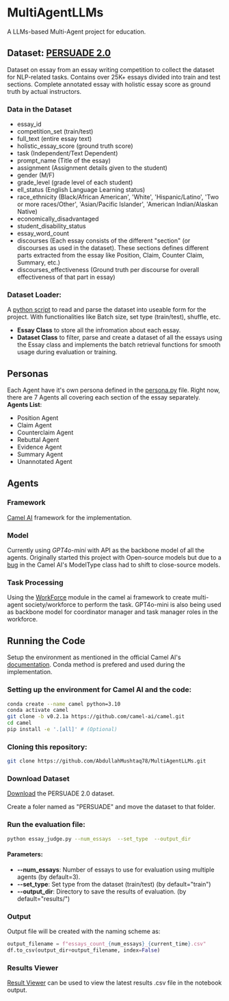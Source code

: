 # MultiAgentLLMs

A LLMs-based Multi-Agent project for education.

## Dataset: [PERSUADE 2.0](https://github.com/scrosseye/persuad_corpus_2.0)

Dataset on essay from an essay writing competition to collect the dataset for NLP-related tasks. Contains over 25K+ essays divided into train and test sections. Complete annotated essay with holistic essay score as ground truth by actual instructors. 
### Data in the Dataset
- essay_id
- competition_set (train/test)
- full_text (entire essay text)
- holistic_essay_score (ground truth score)
- task (Independent/Text Dependent)
- prompt_name (Title of the essay)
- assignment (Assignment details given to the student)
- gender (M/F)
- grade_level (grade level of each student)
- ell_status (English Language Learning status)
- race_ethnicity (Black/African American', 'White', 'Hispanic/Latino', 'Two or more races/Other', 'Asian/Pacific Islander', 'American Indian/Alaskan Native)
- economically_disadvantaged
- student_disability_status
- essay_word_count
- discourses (Each essay consists of the different "section" (or discourses as used in the dataset). These sections defines different parts extracted from the essay like Position, Claim, Counter Claim, Summary, etc.)
- discourses_effectiveness (Ground truth per discourse for overall effectiveness of that part in essay)


### Dataset Loader:
A [python script](./optimized_loader.py) to read and parse the dataset into useable form for the project. With functionalities like Batch size, set type (train/test), shuffle, etc.

- **Essay Class** to store all the infromation about each essay. 
- **Dataset Class** to filter, parse and create a dataset of all the essays using the Essay class and implements the batch retrieval functions for smooth usage during evaluation or training.

## Personas
Each Agent have it's own persona defined in the [persona.py](./persona.py) file. Right now, there are 7 Agents all covering each section of the essay separately.
**Agents List**:
- Position Agent 
- Claim Agent 
- Counterclaim Agent 
- Rebuttal Agent 
- Evidence Agent 
- Summary Agent 
- Unannotated Agent


## Agents

### Framework
[Camel AI](https://docs.camel-ai.org/index.html) framework for the implementation.
### Model
Currently using *GPT4o-mini* with API as the backbone model of all the agents. 
Originally started this project with Open-source models but due to a [bug](https://github.com/camel-ai/camel/issues/977) in the  Camel AI's ModelType class had to shift to close-source models.
### Task Processing
Using the [WorkForce](https://docs.camel-ai.org/key_modules/workforce.html) module in the camel ai framework to create multi-agent society/workforce to perform the task. GPT4o-mini is also being used as backbone model for coordinator manager and task manager roles in the workforce.



## Running the Code
Setup the environment as mentioned in the official Camel AI's [documentation](https://docs.camel-ai.org/get_started/setup.html). Conda method is prefered and used during the implementation.

### Setting up the environment for Camel AI and the code:

```bash
conda create --name camel python=3.10
conda activate camel
git clone -b v0.2.1a https://github.com/camel-ai/camel.git
cd camel
pip install -e '.[all]' # (Optional)
```

### Cloning this repository:

```bash
git clone https://github.com/AbdullahMushtaq78/MultiAgentLLMs.git
```

### Download Dataset
[Download](https://github.com/scrosseye/persuad_corpus_2.0) the PERSUADE 2.0 dataset.

Create a foler named as "PERSUADE" and move the dataset to that folder.

### Run the evaluation file:
```bash
python essay_judge.py --num_essays  --set_type  --output_dir
```
#### Parameters:
- **--num_essays**: Number of essays to use for evaluation using multiple agents (by default=3).
- **--set_type**: Set type from the dataset (train/test) (by default="train")
- **--output_dir**: Directory to save the results of evaluation. (by default="results/")

### Output
Output file will be created with the naming scheme as: 
```python
output_filename = f"essays_count_{num_essays}_{current_time}.csv"
df.to_csv(output_dir+output_filename, index=False)    
```

### Results Viewer
[Result Viewer](./results/result_viewer.ipynb) can be used to view the latest results .csv file in the notebook output.



<!-- ## Files to ignore:
These are the extra files primarily used for implementing the same project with open source models. Due to a [bug](https://github.com/camel-ai/camel/issues/977) in the Camel AI's source code specifically in ModelType class, had to shift to OpenAI models like GPT4o-mini.
- [llama3.sh](./llama3.sh)
- [Llama3ModelFile](./Llama3ModelFile)

(You might find some comments in the code regarding this). -->